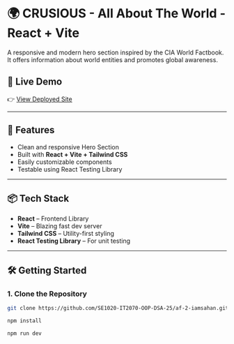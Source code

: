 # 🌍 CRUSIOUS - All About The World - React + Vite

A responsive and modern hero section inspired by the CIA World Factbook.  
It offers information about world entities and promotes global awareness.

## 🔗 Live Demo

👉 [View Deployed Site](https://www.crusious.com)

---

## 🚀 Features

- Clean and responsive Hero Section
- Built with **React + Vite + Tailwind CSS**
- Easily customizable components
- Testable using React Testing Library

---

## 📦 Tech Stack

- **React** – Frontend Library
- **Vite** – Blazing fast dev server
- **Tailwind CSS** – Utility-first styling
- **React Testing Library** – For unit testing

---

## 🛠️ Getting Started

### 1. Clone the Repository

```bash
git clone https://github.com/SE1020-IT2070-OOP-DSA-25/af-2-iamsahan.git

npm install

npm run dev
```
